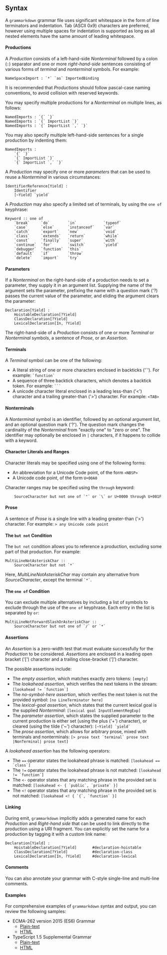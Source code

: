 ## Syntax

A `grammarkdown` grammar file uses significant whitespace in the form of line terminators and indentation. Tab (ASCII 0x9) characters are preferred,
however using multiple spaces for indentation is supported as long as all nested elements have the same amount of leading whitespace.

#### Productions

A *Production* consists of a left-hand-side *Nonterminal* followed by a colon (`:`) separator and one or more *right-hand-side* sentences consisting of
various forms of *terminal* and *nonterminal* symbols. For example:

```
NameSpaceImport : `*` `as` ImportedBinding
```

It is recommended that *Productions* should follow pascal-case naming conventions, to avoid collision with reserved keywords.

You may specify multiple productions for a *Nonterminal* on multiple lines, as follows:

```
NamedImports : `{` `}`
NamedImports : `{` ImportList `}`
NamedImports : `{` ImportList `,` `}`
```

You may also specify multiple left-hand-side sentences for a single production by indenting them:

```
NamedImports :
    `{` `}`
    `{` ImportList `}`
    `{` ImportList `,` `}`
```

A *Production* may specify one or more *parameters* that can be used to reuse a *Nonterminal* in various circumstances:

```
IdentifierReference[Yield] :
    Identifier
    [~Yield] `yield`
```

A *Production* may also specify a limited set of terminals, by using the `one of` keyphrase:

```
Keyword :: one of
	`break`		`do`		`in`			`typeof`
	`case`		`else`		`instanceof`	`var`
	`catch`		`export`	`new`			`void`
	`class`		`extends`	`return`		`while`
	`const`		`finally`	`super`			`with`
	`continue`	`for`		`switch`		`yield`
	`debugger`	`function`	`this`
	`default`	`if`		`throw`
	`delete`	`import`	`try`
```

#### Parameters

If a *Nonterminal* on the right-hand-side of a production needs to set a parameter, they supply it in an argument list.
Supplying the name of the argument sets the parameter, prefixing the name with a question mark ('?) passes the current value of the parameter, and eliding the argument clears the parameter:

```
Declaration[Yield] :
	HoistableDeclaration[?Yield]
	ClassDeclaration[?Yield]
	LexicalDeclaration[In, ?Yield]
```

The right-hand-side of a *Production* consists of one or more *Terminal* or *Nonterminal* symbols, a sentence of *Prose*, or an *Assertion*.

#### Terminals

A *Terminal* symbol can be one of the following:

* A literal string of one or more characters enclosed in backticks ('\`'). For example: `` `function` ``
* A sequence of three backtick characters, which denotes a backtick token. For example: `` ``` ``
* A unicode character literal enclosed in a leading less-than ('<') character and a trailing greater-than ('>') character. For example: `<TAB>`

#### Nonterminals

A *Nonterminal* symbol is an identifier, followed by an optional argument list, and an optional question mark ('?'). The question mark changes the cardinality of the *Nonterminal* from "exactly one" to "zero or one".
The identifier may optionally be enclosed in `|` characters, if it happens to collide with a keyword.

#### Character Literals and Ranges

Character literals may be specified using one of the following forms:

* An abbreviation for a Unicode Code point, of the form `<NBSP>`
* A Unicode code point, of the form `U+00A0`

Character ranges may be specified using the `through` keyword:

```
    SourceCharacter but not one of `"` or `\` or U+0000 through U+001F
```

#### Prose

A sentence of *Prose* is a single line with a leading greater-than ('>') character. For example: `> any Unicode code point`

#### The `but not` Condition

The `but not` condition allows you to reference a production, excluding some part of that production. For example:

```
MultiLineNotAsteriskChar ::
	SourceCharacter but not `*`
```

Here, *MultiLineNotAsteriskChar* may contain any alternative from *SourceCharacter*, except the terminal `` `*` ``.

#### The `one of` Condition

You can exclude multiple alternatives by including a list of symbols to exclude through the use of the `one of` keyphrase.
Each entry in the list is separated by `or`:

```
MultiLineNotForwardSlashOrAsteriskChar ::
	SourceCharacter but not one of `/` or `*`
```

#### Assertions

An *Assertion* is a zero-width test that must evaluate successfully for the *Production* to be considered.
*Assertions* are enclosed in a leading open bracket ('\[') character and a trailing close-bracket ('\]') character.

The possible assertions include:

* The *empty assertion*, which matches exactly zero tokens: `[empty]`
* The *lookahead assertion*, which verifies the next tokens in the stream: ``[lookahead != `function`]``
* The *no-symbol-here assertion*, which verifies the next token is not the provided symbol: `[no LineTerminator here]`
* The *lexical-goal assertion*, which states that the current lexical goal is the supplied *Nonterminal*: `[lexical goal InputElementRegExp]`
* The *parameter assertion*, which states the supplied parameter to the current production is either set (using the plus ('+') character), or cleared (using the tilde ('~') character): `` [~Yield] `yield` ``
* The *prose assertion*, which allows for arbitrary prose, mixed with terminals and nonterminals: ``[> prose text `terminal` prose text |NonTerminal| prose text]``

A *lookahead assertion* has the following operators:

* The `==` operator states the lookahead phrase is matched: ``[lookahead == `class`]``
* The `!=` operator states the lookahead phrase is not matched: ``[lookahead != `function`]``
* The `<-` operator states that any matching phrase in the provided set is matched: ``[lookahead <- { `public`, `private` }]``
* The `<!` operator states that any matching phrase in the provided set is not matched: ``[lookahead <! { `{`, `function` }]``

#### Linking

During emit, `grammarkdown` implicitly adds a generated name for each *Production* and *Right-hand side* that can be used to
link directly to the production using a URI fragment. You can explicitly set the name for a production by tagging it with a custom link name:

```
Declaration[Yield] :
	HoistableDeclaration[?Yield]       #declaration-hoistable
	ClassDeclaration[?Yield]           #declaration-class
	LexicalDeclaration[In, ?Yield]     #declaration-lexical
```

#### Comments

You can also annotate your grammar with C-style single-line and multi-line comments.

#### Examples

For comprehensive examples of `grammarkdown` syntax and output, you can review the following samples:

* ECMA-262 version 2015 (ES6) Grammar
  * [Plain-text](https://github.com/rbuckton/grammarkdown/blob/master/spec/es6.grammar)
  * [HTML](https://rbuckton.github.io/grammarkdown/es6.html)
* TypeScript 1.5 Supplemental Grammar
  * [Plain-text](https://github.com/rbuckton/grammarkdown/blob/master/spec/typescript.grammar)
  * [HTML](https://rbuckton.github.io/grammarkdown/typescript.html)
